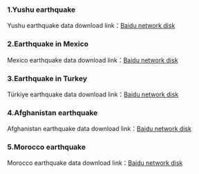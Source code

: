 ### 1.Yushu earthquake
Yushu earthquake data download link：[Baidu network disk](https://pan.baidu.com/s/1U2F-md4R3I3Rrcz3SWxk-g?pwd=2024)

### 2.Earthquake in Mexico
Mexico earthquake data download link：[Baidu network disk](https://pan.baidu.com/s/1U2F-md4R3I3Rrcz3SWxk-g?pwd=2024)

### 3.Earthquake in Turkey
Türkiye earthquake data download link：[Baidu network disk](https://pan.baidu.com/s/1U2F-md4R3I3Rrcz3SWxk-g?pwd=2024)

### 4.Afghanistan earthquake
Afghanistan earthquake data download link：[Baidu network disk](https://pan.baidu.com/s/1U2F-md4R3I3Rrcz3SWxk-g?pwd=2024)

### 5.Morocco earthquake
Morocco earthquake data download link：[Baidu network disk](https://pan.baidu.com/s/1U2F-md4R3I3Rrcz3SWxk-g?pwd=2024)
